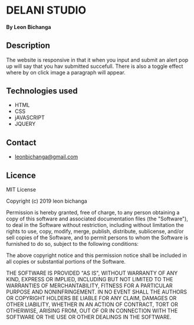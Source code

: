 # DELANI STUDIO
#### By **Leon Bichanga**

## Description 
The website is responsive in that it when you input and submit an alert pop up will say that you hav submitted succefull.
There is also a toggle effect where by on click image a paragraph will appear.

## Technologies used
* HTML
* CSS
* jAVASCRIPT
* JQUERY

## Contact
* leonbichanga@gmail.com
## Licence
MIT License

Copyright (c) 2019 leon bichanga

Permission is hereby granted, free of charge, to any person obtaining a copy
of this software and associated documentation files (the "Software"), to deal
in the Software without restriction, including without limitation the rights
to use, copy, modify, merge, publish, distribute, sublicense, and/or sell
copies of the Software, and to permit persons to whom the Software is
furnished to do so, subject to the following conditions:

The above copyright notice and this permission notice shall be included in all
copies or substantial portions of the Software.

THE SOFTWARE IS PROVIDED "AS IS", WITHOUT WARRANTY OF ANY KIND, EXPRESS OR
IMPLIED, INCLUDING BUT NOT LIMITED TO THE WARRANTIES OF MERCHANTABILITY,
FITNESS FOR A PARTICULAR PURPOSE AND NONINFRINGEMENT. IN NO EVENT SHALL THE
AUTHORS OR COPYRIGHT HOLDERS BE LIABLE FOR ANY CLAIM, DAMAGES OR OTHER
LIABILITY, WHETHER IN AN ACTION OF CONTRACT, TORT OR OTHERWISE, ARISING FROM,
OUT OF OR IN CONNECTION WITH THE SOFTWARE OR THE USE OR OTHER DEALINGS IN THE
SOFTWARE.

